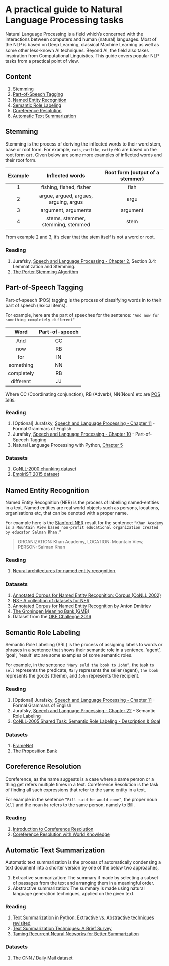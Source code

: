 # A practical guide to Natural Language Processing tasks

Natural Language Processing is a field which’s concerned with the interactions between computers and human (natural) languages. Most of the NLP is based on Deep Learning, classical Machine Learning as well as some other less-known AI techniques. Beyond AI, the field also takes inspiration from Computational Linguistics. This guide covers popular NLP tasks from a practical point of view.

## Content
1. [Stemming](#Stemming)
2. [Part-of-Speech Tagging](#part-of-speech-tagging)
3. [Named Entity Recognition](#named-entity-recognition)
4. [Semantic Role Labeling](#semantic-role-labeling)
5. [Coreference Resolution](#coreference-resolution)
6. [Automatic Text Summarization](#automatic-text-summarization)

## Stemming
Stemming is the process of deriving the inflected words to their word stem, base or root form. 
For example, `cats`, `catlike`, `catty` etc are based on the root form `cat`. 
Given below are some more examples of inflected words and their root form.

| Example |            Inflected words            | Root form (output of a stemmer) |
|:-------:|:-------------------------------------:|:-------------------------------:|
|    1    |        fishing, fished, fisher        |               fish              |
|    2    | argue, argued, argues, arguing, argus |               argu              |
|    3    |          argument, arguments          |             argument            |
|    4    |   stems, stemmer, stemming, stemmed   |               stem              |

From example 2 and 3, it’s clear that the stem itself is not a word or root.
### Reading
1. Jurafsky, [Speech and Language Processing - Chapter 2](https://web.stanford.edu/~jurafsky/slp3/2.pdf), Section 3.4: Lemmatization and Stemming.
2. [The Porter Stemming Algorithm](snowball.tartarus.org/algorithms/porter/stemmer.html)

## Part-of-Speech Tagging
Part-of-speech (POS) tagging is the process of classifying words in to their part of speech (lexical items). 

For example, here are the part of speeches for the sentence: 
`"And now for something completely different"`

|    Word    | Part-of-speech |
|:----------:|:--------------:|
|     And    |       CC       |
|     now    |       RB       |
|     for    |       IN       |
|  something |       NN       |
| completely |       RB       |
|  different |       JJ       |

Where CC (Coordinating conjunction), RB (Adverb), NN(Noun) etc are [POS tags](https://cs.nyu.edu/grishman/jet/guide/PennPOS.html).

### Reading
1. [Optional] Jurafsky, [Speech and Language Processing - Chapter 11](https://web.stanford.edu/~jurafsky/slp3/11.pdf) - Formal Grammars of English
2. Jurafsky, [Speech and Language Processing - Chapter 10](https://web.stanford.edu/~jurafsky/slp3/10.pdf) - Part-of-Speech Tagging
3. Natural Language Processing with Python, [Chapter 5](www.nltk.org/book/ch05.html)

### Datasets
1. [CoNLL-2000 chunking dataset](https://www.clips.uantwerpen.be/conll2000/chunking/)
2. [EmpiriST 2015 dataset](https://sites.google.com/site/empirist2015/home/shared-task-data)

## Named Entity Recognition
Named Entity Recognition (NER) is the process of labelling named-entities in a text. 
Named entities are real world objects such as persons, locations, organisations etc, that can be denoted with a proper name.

For example here is the [Stanford-NER](https://nlp.stanford.edu/software/CRF-NER.html) result for the sentence: `“Khan Academy is a Mountain View based non-profit educational organization created by educator Salman Khan.”`

> ORGANIZATION: Khan Academy,
> LOCATION: Mountain View,
> PERSON: Salman Khan

### Reading
1.  [Neural architectures for named entity recognition](https://arxiv.org/pdf/1603.01360.pdf).

### Datasets
1. [Annotated Corpus for Named Entity Recognition: Corpus (CoNLL 2002)](https://www.kaggle.com/abhinavwalia95/entity-annotated-corpus)
2. [N3 - A collection of datasets for NER](https://github.com/dice-group/n3-collection)
3. [Annotated Corpus for Named Entity Recognition](https://www.kaggle.com/velavok/nercorpus) by Anton Dmitriev
4. [The Groningen Meaning Bank (GMB)](http://gmb.let.rug.nl/)
5. Dataset from the [OKE Challenge 2016](https://github.com/anuzzolese/oke-challenge-2016)


## Semantic Role Labeling

Semantic Role Labelling (SRL) is the process of assigning labels to words or phrases in a sentence that shows their semantic role
in a sentence. ‘agent’, ‘goal’,  ‘result’ etc are some examples of some semantic roles.

For example, in the sentence `"Mary sold the book to John”`, the task `to sell` represents the predicate, `Mary` represents 
the seller (agent), `the book` represents the goods (theme), and `John` represents the recipient.

### Reading
1. [Optional] Jurafsky, [Speech and Language Processing - Chapter 11](https://web.stanford.edu/~jurafsky/slp3/11.pdf) - Formal Grammars of English
2. Jurafsky, [Speech and Language Processing - Chapter 22](https://web.stanford.edu/~jurafsky/slp3/22.pdf) - Semantic Role Labeling
3. [CoNLL-2005 Shared Task: Semantic Role Labeling - Description & Goal](www.lsi.upc.es/~srlconll/spec.html)

### Datasets
1. [FrameNet](https://framenet.icsi.berkeley.edu/fndrupal/)
2. [The Proposition Bank](https://propbank.github.io/)

## Coreference Resolution

Coreference, as the name suggests is a case where a same person or a thing get refers multiple times in a text. 
Coreference Resolution is the task of finding all such expressions that refer to the same entity in a text.

For example in the sentence `“Bill said he would come”`, the proper noun `Bill` and the noun `he` refers to the 
same person, namely to Bill.

### Reading
1. [Introduction to Coreference Resolution](www-labs.iro.umontreal.ca/~felipe/IFT6010-Hiver2015/Presentations/Abbas-Coreference.pdf)
2. [Coreference Resolution with World Knowledge](www.aclweb.org/anthology/P11-1082)

## Automatic Text Summarization
Automatic text summarization is the process of automatically condensing a text document into a shorter 
version by one of the below two approaches,
1. Extractive summarization: The summary if made by selecting a subset of passages from the text and arranging them in a meaningful order.
2. Abstractive summarization: The summary is made using natural language generation techniques, applied on the given text.

### Reading
1. [Text Summarization in Python: Extractive vs. Abstractive techniques revisited](https://rare-technologies.com/text-summarization-in-python-extractive-vs-abstractive-techniques-revisited/)
2. [Text Summarization Techniques: A Brief Survey](https://arxiv.org/pdf/1707.02268.pdf)
3. [Taming Recurrent Neural Networks for Better Summarization](www.abigailsee.com/2017/04/16/taming-rnns-for-better-summarization.html)

### Datasets
1. [The CNN / Daily Mail dataset](https://github.com/abisee/cnn-dailymail)
